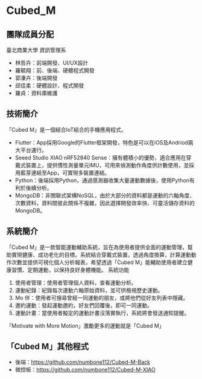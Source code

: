 # Cubed_M

## 團隊成員分配
臺北商業大學 資訊管理系
- 林哲卉：前端開發、UI/UX設計
- 羅毓翔：前、後端、硬體程式開發
- 郭溱卉：後端開發
- 邱佳柔：硬體設計、程式開發
- 羅貞：資料庫維護

## 技術簡介
「Cubed M」是一個結合IoT結合的手機應用程式。
- Flutter：App採用Google的Flutter框架開發，特色是可以在iOS及Andriod兩大平台運行。
- Seeed Studio XIAO nRF52840 Sense：擁有體積小的優勢，適合應用在穿戴式裝置上，提供慣性測量單元IMU，可用來偵測動作角度供計數使用，並採用藍芽連結至App，可實現多裝置連結。
- Python：後端採用Python，通過感測器收集大量運動數據後，使用Python有利於後續分析。
- MongoDB：非關聯式架構NoSQL，由於大部分的資料都是運動的六軸角度、次數資料，資料間彼此關係不複雜，因此選擇開發效率快、可靈活儲存資料的MongoDB。

## 系統簡介
「Cubed M」是一款智能運動輔助系統，旨在為使用者提供全面的運動管理，幫助實現健康、成功老化的目標。系統結合穿戴式裝置，透過角度換算，計算運動動作次數並提供可視化個人分析報表，希望透過「Cubed M」能輔助使用者建立健康習慣、定期運動，以保持良好身體機能。
系統功能
1. 使用者管理：使用者管理個人資料，查看運動分析。
2. 運動紀錄：紀錄每次運動六軸原始資料，並可供檢視歷史運動。
3. Mo 伴：使用者可搜尋曾經一同運動的朋友，或將他們從好友列表中隱藏。
4. 邀約運動：發起運動邀約，好友們回覆後，即可一同運動。
5. 運動計畫：當使用者擬定的運動計畫沒落實執行，系統將會發送通知提醒。

「Motivate with More Motion」激勵更多的運動就是「Cubed M」

## 「Cubed M」其他程式
- 後端：https://github.com/numbone112/Cubed-M-Back
- 微控板：https://github.com/numbone112/Cubed-M-XIAO
